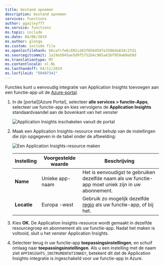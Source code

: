 ```yaml
---
title: bestand opnemen
description: bestand opnemen
services: functions
author: ggailey777
ms.service: functions
ms.topic: include
ms.date: 04/06/2019
ms.author: glenga
ms.custom: include file
ms.openlocfilehash: b6cafcfe6c892cd43f056458fe3586da834c2fd1
ms.sourcegitcommit: 1a19a5845ae5d9f5752b4c905a43bf959a60eb9d
ms.translationtype: MT
ms.contentlocale: nl-NL
ms.lasthandoff: 04/11/2019
ms.locfileid: "59497341"
---
```

Functies kunt u eenvoudig integratie van Application Insights toevoegen aan een functie-app uit de [Azure-portal].

1. In de [portal][Azure Portal], selecteer **alle services > functie-Apps**, selecteer uw functie-app en kies vervolgens de **Application Insights** standaardvaandel aan de bovenkant van het venster

    ![Application Insights inschakelen vanuit de portal](media/functions-connect-new-app-insights/enable-application-insights.png)

1. Maak een Application Insights-resource met behulp van de instellingen die zijn opgegeven in de tabel onder de afbeelding:

   ![Een Application Insights-resource maken](media/functions-connect-new-app-insights/ai-general.png)

    | Instelling      | Voorgestelde waarde  | Beschrijving                                        |
    | ------------ |  ------- | -------------------------------------------------- |
    | **Name** | Unieke app-naam | Het is eenvoudigst te gebruiken dezelfde naam als uw functie-app moet uniek zijn in uw abonnement. | 
    | **Locatie** | Europa -west | Gebruik zo mogelijk dezelfde [regio](https://azure.microsoft.com/regions/) als uw functie-app, of bij het. |

1. Kies **OK**. De Application Insights-resource wordt gemaakt in dezelfde resourcegroep en abonnement als uw functie-app. Nadat het maken is voltooid, sluit u het venster Application Insights.

1. Selecteer terug in uw functie-app **toepassingsinstellingen**, en schuif omlaag naar **toepassingsinstellingen**. Als u een instelling met de naam ziet `APPINSIGHTS_INSTRUMENTATIONKEY`, betekent dit dat de Application Insights-integratie is ingeschakeld voor uw functie-app in Azure.

[Azure-portal]: https://portal.azure.com
